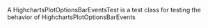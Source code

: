 A HighchartsPlotOptionsBarEventsTest is a test class for testing the behavior of HighchartsPlotOptionsBarEvents